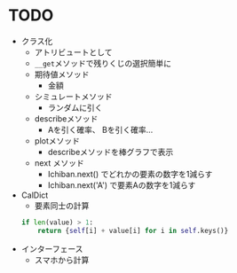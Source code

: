 # TODO

* クラス化
    * アトリビュートとして
    * `__get`メソッドで残りくじの選択簡単に
    * 期待値メソッド
        * 金額
    * シミュレートメソッド
        * ランダムに引く
    * describeメソッド
        * Aを引く確率、 Bを引く確率...
    * plotメソッド
        * describeメソッドを棒グラフで表示
    * next メソッド
        * Ichiban.next() でどれかの要素の数字を1減らす
        * Ichiban.next('A') で要素Aの数字を1減らす
* CalDict
    * 要素同士の計算
    ```python
    if len(value) > 1:
        return {self[i] + value[i] for i in self.keys()}
    ```
* インターフェース
    * スマホから計算
